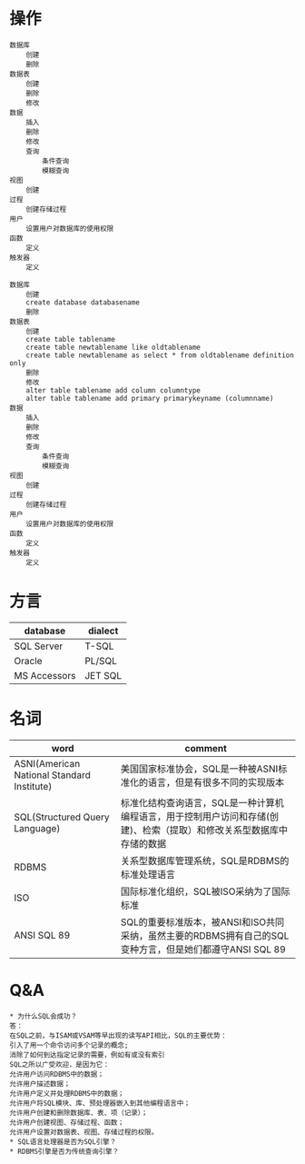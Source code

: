 # 操作
```
数据库
    创建
    删除
数据表
    创建
    删除
    修改
数据
    插入
    删除
    修改
    查询
        条件查询
        模糊查询
视图
    创建
过程
    创建存储过程
用户
    设置用户对数据库的使用权限
函数
    定义
触发器
    定义
```

```
数据库
    创建
    create database databasename
    删除
数据表
    创建
    create table tablename
    create table newtablename like oldtablename
    create table newtablename as select * from oldtablename definition only
    删除
    修改
    alter table tablename add column columntype
    alter table tablename add primary primarykeyname (columnname)
数据
    插入
    删除
    修改
    查询
        条件查询
        模糊查询
视图
    创建
过程
    创建存储过程
用户
    设置用户对数据库的使用权限
函数
    定义
触发器
    定义
```

# 方言
| database     | dialect |
| ------------ | ------- |
| SQL Server   | T-SQL   |
| Oracle       | PL/SQL  |
| MS Accessors | JET SQL |

# 名词
| word                                       | comment                                                                               |
| ------------------------------------------ | ------------------------------------------------------------------------------------- |
| ASNI(American National Standard Institute) | 美国国家标准协会，SQL是一种被ASNI标准化的语言，但是有很多不同的实现版本               |
| SQL(Structured Query Language)             | 标准化结构查询语言，SQL是一种计算机编程语言，用于控制用户访问和存储(创建)、检索（提取）和修改关系型数据库中存储的数据 |
| RDBMS                                      | 关系型数据库管理系统，SQL是RDBMS的标准处理语言                                        |
| ISO                                        | 国际标准化组织，SQL被ISO采纳为了国际标准                                              |
| ANSI SQL 89                                | SQL的重要标准版本，被ANSI和ISO共同采纳，虽然主要的RDBMS拥有自己的SQL变种方言，但是她们都遵守ANSI SQL 89 |

# Q&A
```
* 为什么SQL会成功？
答：
在SQL之前，与ISAM或VSAM等早出现的读写API相比，SQL的主要优势：
引入了用一个命令访问多个记录的概念;
消除了如何到达指定记录的需要，例如有或没有索引
SQL之所以广受欢迎，是因为它：
允许用户访问RDBMS中的数据；
允许用户描述数据；
允许用户定义并处理RDBMS中的数据；
允许用户将SQL模块、库、预处理器嵌入到其他编程语言中；
允许用户创建和删除数据库、表、项（记录）；
允许用户创建视图、存储过程、函数；
允许用户设置对数据表、视图、存储过程的权限。
* SQL语言处理器是否为SQL引擎？
* RDBMS引擎是否为传统查询引擎？
```

